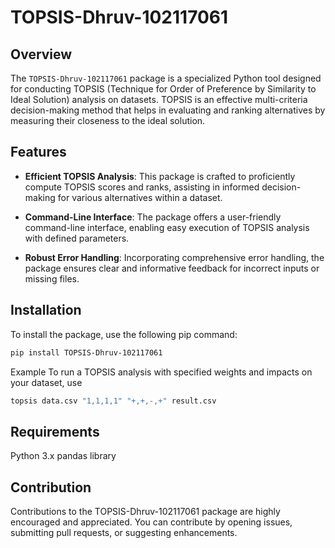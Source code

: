 # TOPSIS-Dhruv-102117061

## Overview

The `TOPSIS-Dhruv-102117061` package is a specialized Python tool designed for conducting TOPSIS (Technique for Order of Preference by Similarity to Ideal Solution) analysis on datasets. TOPSIS is an effective multi-criteria decision-making method that helps in evaluating and ranking alternatives by measuring their closeness to the ideal solution.

## Features

- **Efficient TOPSIS Analysis**: This package is crafted to proficiently compute TOPSIS scores and ranks, assisting in informed decision-making for various alternatives within a dataset.

- **Command-Line Interface**: The package offers a user-friendly command-line interface, enabling easy execution of TOPSIS analysis with defined parameters.

- **Robust Error Handling**: Incorporating comprehensive error handling, the package ensures clear and informative feedback for incorrect inputs or missing files.

## Installation

To install the package, use the following pip command:

```bash
pip install TOPSIS-Dhruv-102117061
```
Example
To run a TOPSIS analysis with specified weights and impacts on your dataset, use
```bash
topsis data.csv "1,1,1,1" "+,+,-,+" result.csv
```
## Requirements
Python 3.x
pandas library
## Contribution
Contributions to the TOPSIS-Dhruv-102117061 package are highly encouraged and appreciated. You can contribute by opening issues, submitting pull requests, or suggesting enhancements.
